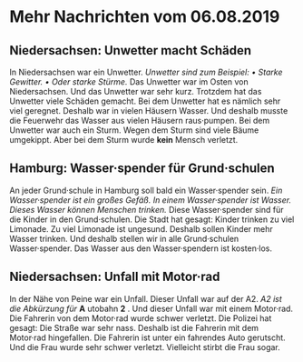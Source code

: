 # Mehr Nachrichten vom 06.08.2019


## Niedersachsen: Unwetter macht Schäden
In Niedersachsen war ein Unwetter. 
*Unwetter sind zum Beispiel:* *• Starke Gewitter.* 
*• Oder starke Stürme.* Das Unwetter war im Osten von Niedersachsen. Und das Unwetter war sehr kurz. Trotzdem hat das Unwetter viele Schäden gemacht. Bei dem Unwetter hat es nämlich sehr viel geregnet. Deshalb war in vielen Häusern Wasser. Und deshalb musste die Feuerwehr das Wasser aus vielen Häusern raus·pumpen. Bei dem Unwetter war auch ein Sturm. Wegen dem Sturm sind viele Bäume umgekippt. Aber bei dem Sturm wurde **kein** Mensch verletzt. 

## Hamburg: Wasser·spender für Grund·schulen
An jeder Grund·schule in Hamburg soll bald ein Wasser·spender sein. 
*Ein Wasser·spender ist ein großes Gefäß.* 
*In einem Wasser·spender ist Wasser.* 
*Dieses Wasser können Menschen trinken.* Diese Wasser·spender sind für die Kinder in den Grund·schulen. Die Stadt hat gesagt: Kinder trinken zu viel Limonade. Zu viel Limonade ist ungesund. Deshalb sollen Kinder mehr Wasser trinken. Und deshalb stellen wir in alle Grund·schulen Wasser·spender. Das Wasser aus den Wasser·spendern ist kosten·los. 

## Niedersachsen: Unfall mit Motor·rad
In der Nähe von Peine war ein Unfall. Dieser Unfall war auf der A2.  *A2 ist die Abkürzung für*  **A** utobahn **2** . Und dieser Unfall war mit einem Motor·rad. Die Fahrerin von dem Motor·rad wurde schwer verletzt. Die Polizei hat gesagt: Die Straße war sehr nass. Deshalb ist die Fahrerin mit dem Motor·rad hingefallen. Die Fahrerin ist unter ein fahrendes Auto gerutscht. Und die Frau wurde sehr schwer verletzt. Vielleicht stirbt die Frau sogar. 
